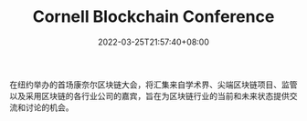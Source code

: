 ﻿---
weight: 
title: "Cornell Blockchain Conference"
description: "在纽约举办的首场康奈尔区块链大会，将汇集来自学术界、尖端区块链项目、监管以及采用区块链的各行业公司的嘉宾，旨在为区块链行业的当前和未来状态提供交流和讨论的机会"
date: 2022-03-25T21:57:40+08:00
lastmod: 2022-03-25T16:45:40+08:00
draft: false
authors: ["Metabd"]
featuredImage: "cornell-blockchain-conference.jpg"
link: ""
tags: ["元宇宙社区","Cornell Blockchain Conference"]
categories: ["navigation"]
navigation: ["元宇宙社区"]
lightgallery: true
toc: true
pinned: false
recommend: false
recommend1: false
---
在纽约举办的首场康奈尔区块链大会，将汇集来自学术界、尖端区块链项目、监管以及采用区块链的各行业公司的嘉宾，旨在为区块链行业的当前和未来状态提供交流和讨论的机会。
